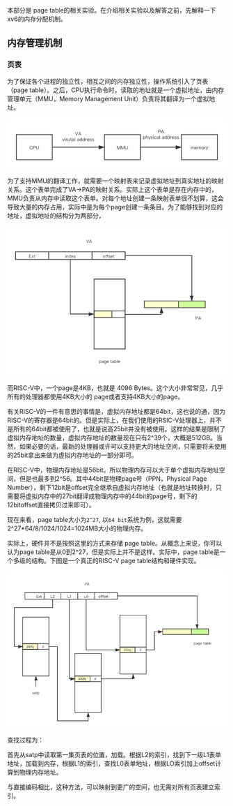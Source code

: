 
本部分是 page table的相关实验。在介绍相关实验以及解答之前，先解释一下xv6的内存分配机制。

## 内存管理机制

### 页表
为了保证各个进程的独立性，相互之间的内存独立性，操作系统引入了页表（page table）。之后，CPU执行命令时，读取的地址就是一个虚拟地址，由内存管理单元（MMU，Memory Management Unit）负责将其翻译为一个虚拟地址。

![](asserts/mmu.png)

为了支持MMU的翻译工作，就需要一个映射表来记录虚拟地址到真实地址的映射关系。这个表单完成了VA->PA的映射关系。实际上这个表单是存在内存中的，MMU负责从内存中读取这个表单。对每个地址创建一条映射表单很不划算，这会导致大量的内存占用，实际中是为每个page创建一条条目。为了能够找到对应的地址，虚拟地址的结构分为两部分，

![](asserts/va-pa.png)

而RISC-V中，一个page是4KB，也就是 4096 Bytes。这个大小非常常见，几乎所有的处理器都使用4KB大小的 page或者支持4KB大小的page。

有关RISC-V的一件有意思的事情是，虚拟内存地址都是64bit，这也说的通，因为RISC-V的寄存器是64bit的。但是实际上，在我们使用的RSIC-V处理器上，并不是所有的64bit都被使用了，也就是说高25bit并没有被使用。这样的结果是限制了虚拟内存地址的数量，虚拟内存地址的数量现在只有2^39个，大概是512GB。当然，如果必要的话，最新的处理器或许可以支持更大的地址空间，只需要将未使用的25bit拿出来做为虚拟内存地址的一部分即可。

在RISC-V中，物理内存地址是56bit。所以物理内存可以大于单个虚拟内存地址空间，但是也最多到2^56。其中44bit是物理page号（PPN，Physical Page Number），剩下12bit是offset完全继承自虚拟内存地址（也就是地址转换时，只需要将虚拟内存中的27bit翻译成物理内存中的44bit的page号，剩下的12bitoffset直接拷贝过来即可）。


现在来看，page table大小为`2^27`, 以`64 bit`系统为例，这就需要 2^27*64/8/1024/1024=1024MB大小的物理内存。

实际上，硬件并不是按照这里的方式来存储 page table。从概念上来说，你可以认为page table是从0到2^27，但是实际上并不是这样。实际中，page table是一个多级的结构。下图是一个真正的RISC-V page table结构和硬件实现。

![](asserts/multi-page.png)

查找过程为：

首先从satp中读取第一集页表的位置，加载。根据L2的索引，找到下一级L1表单地址，加载到内存，根据L1的索引，查找L0表单地址，根据LO索引加上offset计算到物理内存地址。

与直接编码相比，这种方法，可以映射到更广的空间，也无需对所有页表建立索引。

